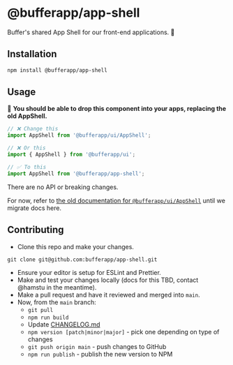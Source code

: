 # @bufferapp/app-shell

Buffer's shared App Shell for our front-end applications. 🚀

## Installation

```bash
npm install @bufferapp/app-shell
```


## Usage

🚩 **You should be able to drop this component into your apps, replacing the old AppShell.**

```jsx
// ❌ Change this
import AppShell from '@bufferapp/ui/AppShell';

// ❌ Or this
import { AppShell } from '@bufferapp/ui';

// ✅ To this
import AppShell from '@bufferapp/app-shell';
```

There are no API or breaking changes.

For now, refer to [the old documentation for `@bufferapp/ui/AppShell`](https://bufferapp.github.io/ui/#/ui/ui/appshell) until we migrate docs here.


## Contributing

* Clone this repo and make your changes.

```
git clone git@github.com:bufferapp/app-shell.git
```

* Ensure your editor is setup for ESLint and Prettier.
* Make and test your changes locally (docs for this TBD, contact @hamstu in the meantime).
* Make a pull request and have it reviewed and merged into `main`.
* Now, from the `main` branch:
  * `git pull`
  * `npm run build` 
  * Update [CHANGELOG.md](/CHANGELOG.md)
  * `npm version [patch|minor|major]` - pick one depending on type of changes
  * `git push origin main` - push changes to GitHub
  * `npm run publish` - publish the new version to NPM
